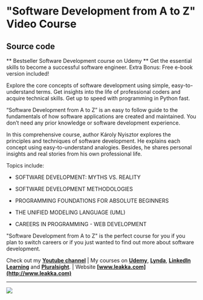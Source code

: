 # "Software Development from A to Z" Video Course
## Source code

** Bestseller Software Development course on Udemy ** 
Get the essential skills to become a successful software engineer. Extra Bonus: Free e-book version included!

Explore the core concepts of software development using simple, easy-to-understand terms. Get insights into the life of professional coders and acquire technical skills. Get up to speed with programming in Python fast.

“Software Development from A to Z” is an easy to follow guide to the fundamentals of how software applications are created and maintained. You don’t need any prior knowledge or software development experience.

In this comprehensive course, author Károly Nyisztor explores the principles and techniques of software development. He explains each concept using easy-to-understand analogies. Besides, he shares personal insights and real stories from his own professional life.

Topics include:

- SOFTWARE DEVELOPMENT: MYTHS VS. REALITY

- SOFTWARE DEVELOPMENT METHODOLOGIES

- PROGRAMMING FOUNDATIONS FOR ABSOLUTE BEGINNERS

- THE UNIFIED MODELING LANGUAGE (UML)

- CAREERS IN PROGRAMMING - WEB DEVELOPMENT

"Software Development from A to Z" is the perfect course for you if you plan to switch careers or if you just wanted to find out more about software development.

Check out my **[Youtube channel](https://www.youtube.com/c/swiftprogrammingtutorials)** | My courses on **[Udemy](https://www.udemy.com/user/karolynyisztor/)**, **[Lynda](https://www.lynda.com/Karoly-Nyisztor/9655357-1.html)**, **[LinkedIn Learning](https://www.linkedin.com/learning/instructors/karoly-nyisztor?u=2125562)** and **[Pluralsight](https://www.pluralsight.com/profile/author/karoly-nyisztor)**. | Website **[www.leakka.com](http://www.leakka.com)**

***
![](https://img-a.udemycdn.com/course/750x422/826410_16f3_14.jpg) 
